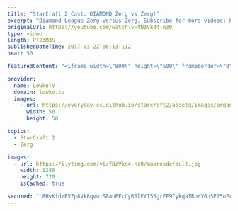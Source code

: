 ```yaml
---
title: "StarCraft 2 Cast: DIAMOND Zerg vs Zerg!"
excerpt: "Diamond League Zerg versus Zerg. Subscribe for more videos: http://lowko.tv/youtube Insane Proxy Barracks: https://goo.gl/8m0B4g  Both players start off rather aggressive but quickly tech up towards Mutalisks and fight Mutalisks versus Mutalisks. After that, an hilarious base trade scenario ensues."
originalUrl: https://youtube.com/watch?v=fNzVkd4-nz0
type: video
length: PT23M3S
publishedDateTime: 2017-03-22T08:13:11Z
heat: 50

featuredContent: "<iframe width=\"800\" height=\"500\" frameborder=\"0\" src=\"https://www.youtube.com/embed/fNzVkd4-nz0\" allow=\"accelerometer; autoplay; encrypted-media; gyroscope; picture-in-picture\" allowfullscreen></iframe>"

provider:
  name: LowkoTV
  domain: lowko.tv
  images:
    - url: https://everyday-cc.github.io/starcraft2/assets/images/organizations/lowko.tv-50x50.jpg
      width: 50
      height: 50

topics:
  - StarCraft 2
  - Zerg

images:
  - url: https://i.ytimg.com/vi/fNzVkd4-nz0/maxresdefault.jpg
    width: 1280
    height: 720
    isCached: true

secured: "L8HyKfdzEVZp8Vk8qvuiS8auPFcCyRRlFYI55grFE9IykqaIRoHY6nSP25nEc3QEif6weC8bdssemtnXo080ht1L01mdHmq4fbWpcfLi3HPGZqhY2g+BwcC5LrIX2Hw7ui9sC/53g4E8XCIcWozGD1YPjLIcPm7sJ3k/sgDTjaGUo0AGxkRHN0B69y/lecu92iZ/rUrtFVRIU/YTLNgzF42tQXVz5fh4UYqkNq6x4vmyLLATm+2YNNHQ5wg2B4Hd5KFm0zup49wFBE2qHGNXGR8FUjIe9HZnQrxIFwxg283CIQtvIyMgbKclV7pCKvJJr9G0fKBFNWRk+kVgrxOncj5YU4x+q9SSEviK2xtrq3BW8Pn71TGepsNbQsM8UdXnbOQIOUab8D4+TAKy8MTwVku2rEUh9jXrHpe4xSe3bUU=;bk5io7U9s86DjpG5vWghGQ=="
---
```


